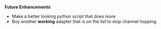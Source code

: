 **Future Enhancements**
  - Make a better looking python script that does more
  - Buy another **working** adapter that is on the list to stop channel hopping
